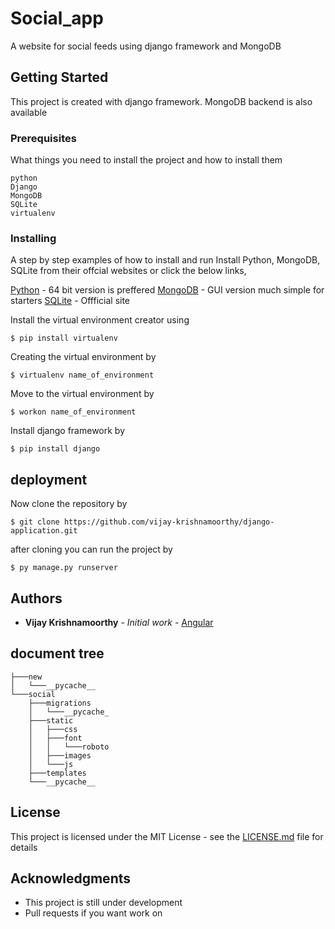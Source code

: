 # Social_app
A website for social feeds using django framework and MongoDB

## Getting Started

This project is created with django framework. MongoDB backend is also available

### Prerequisites

What things you need to install the project and how to install them

```
python
Django
MongoDB
SQLite
virtualenv
```
### Installing

A step by step examples of how to install and run
Install Python, MongoDB, SQLite from their offcial websites or click the below links,

[Python](https://www.python.org/) - 64 bit version is preffered
[MongoDB](https://www.mongodb.com/download-center/community) - GUI version much simple for starters
[SQLite](https://www.sqlite.org/2019/sqlite-tools-win32-x86-3290000.zip) - Offficial site

Install the virtual environment creator using

```
$ pip install virtualenv
```
Creating the virtual environment by

```
$ virtualenv name_of_environment
```
Move to the virtual environment by

```
$ workon name_of_environment
```
Install django framework by

```
$ pip install django
```
## deployment
Now clone the repository by 
```
$ git clone https://github.com/vijay-krishnamoorthy/django-application.git
```
after cloning you can run the project by 
```
$ py manage.py runserver
```
## Authors

* **Vijay Krishnamoorthy** - *Initial work* - [Angular](https://github.com/vijay-krishnamoorthy)

## document tree
```
├───new
│   └───__pycache__
└───social
    ├───migrations
    │   └───__pycache_
    ├───static
    │   ├───css
    │   ├───font
    │   │   └───roboto
    │   ├───images
    │   └───js
    ├───templates
    └───__pycache__

```
## License

This project is licensed under the MIT License - see the [LICENSE.md](LICENSE.md) file for details

## Acknowledgments

* This project is still under development
* Pull requests if you want work on
